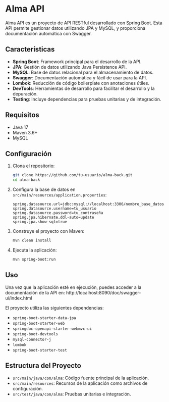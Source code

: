 # Alma API

Alma API es un proyecto de API RESTful desarrollado con Spring Boot. Esta API permite gestionar datos utilizando JPA y MySQL, y proporciona documentación automática con Swagger.

## Características

- **Spring Boot**: Framework principal para el desarrollo de la API.
- **JPA**: Gestión de datos utilizando Java Persistence API.
- **MySQL**: Base de datos relacional para el almacenamiento de datos.
- **Swagger**: Documentación automática y fácil de usar para la API.
- **Lombok**: Reducción de código boilerplate con anotaciones útiles.
- **DevTools**: Herramientas de desarrollo para facilitar el desarrollo y la depuración.
- **Testing**: Incluye dependencias para pruebas unitarias y de integración.

## Requisitos

- Java 17
- Maven 3.6+
- MySQL

## Configuración

1. Clona el repositorio:

    ```bash
    git clone https://github.com/tu-usuario/alma-back.git
    cd alma-back
    ```

2. Configura la base de datos en `src/main/resources/application.properties`:

    ```properties
    spring.datasource.url=jdbc:mysql://localhost:3306/nombre_base_datos
    spring.datasource.username=tu_usuario
    spring.datasource.password=tu_contraseña
    spring.jpa.hibernate.ddl-auto=update
    spring.jpa.show-sql=true
    ```

3. Construye el proyecto con Maven:

    ```bash
    mvn clean install
    ```

4. Ejecuta la aplicación:

    ```bash
    mvn spring-boot:run
    ```

## Uso

Una vez que la aplicación esté en ejecución, puedes acceder a la documentación de la API en: http://localhost:8090/doc/swagger-ui/index.html

El proyecto utiliza las siguientes dependencias:

- `spring-boot-starter-data-jpa`
- `spring-boot-starter-web`
- `springdoc-openapi-starter-webmvc-ui`
- `spring-boot-devtools`
- `mysql-connector-j`
- `lombok`
- `spring-boot-starter-test`

## Estructura del Proyecto

- `src/main/java/com/alma`: Código fuente principal de la aplicación.
- `src/main/resources`: Recursos de la aplicación como archivos de configuración.
- `src/test/java/com/alma`: Pruebas unitarias e integración.


